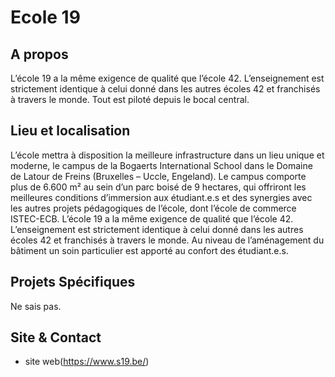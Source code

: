 <!-- TITLE: Ecole 19 -->
<!-- SUBTITLE: A quick summary of Ecole 19 -->

# Ecole 19

## A propos 

L’école 19 a la même exigence de qualité que l’école 42. L’enseignement est strictement identique à celui donné dans les autres écoles 42 et franchisés à travers le monde. Tout est piloté depuis le bocal central.

## Lieu et localisation

L’école mettra à disposition la meilleure infrastructure dans un lieu unique et moderne, le campus de la Bogaerts International School dans
le Domaine de Latour de Freins (Bruxelles – Uccle, Engeland). Le campus comporte plus de 6.600 m² au sein d’un parc boisé de 9 hectares, qui offriront les meilleures conditions d’immersion aux étudiant.e.s et des synergies avec les autres projets pédagogiques de l’école, dont l’école de commerce ISTEC-ECB. L’école 19 a la même exigence de qualité que l’école 42. L’enseignement est strictement identique à celui donné dans les autres écoles 42 et franchisés à travers le monde. Au niveau de l’aménagement du bâtiment un soin particulier est apporté au confort des étudiant.e.s.

## Projets Spécifiques

Ne sais pas.

## Site & Contact
- site web(https://www.s19.be/)